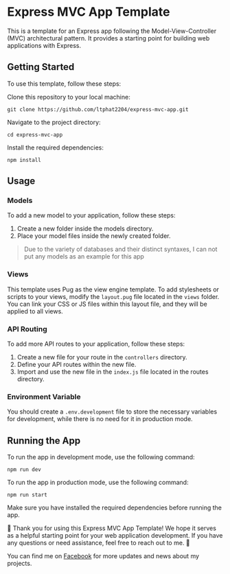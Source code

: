 # Express MVC App Template
This is a template for an Express app following the Model-View-Controller (MVC) architectural pattern. It provides a starting point for building web applications with Express.

## Getting Started
To use this template, follow these steps:

Clone this repository to your local machine:

    git clone https://github.com/ltphat2204/express-mvc-app.git

Navigate to the project directory:

    cd express-mvc-app

Install the required dependencies:

    npm install

## Usage
### Models
To add a new model to your application, follow these steps:

1. Create a new folder inside the models directory.
2. Place your model files inside the newly created folder.
> Due to the variety of databases and their distinct syntaxes, I can not put any models as an example for this app

### Views
This template uses Pug as the view engine template. To add stylesheets or scripts to your views, modify the `layout.pug` file located in the `views` folder. You can link your CSS or JS files within this layout file, and they will be applied to all views.

### API Routing
To add more API routes to your application, follow these steps:

1. Create a new file for your route in the `controllers` directory.
2. Define your API routes within the new file.
3. Import and use the new file in the `index.js` file located in the routes directory.

### Environment Variable
You should create a `.env.development` file to store the necessary variables for development, while there is no need for it in production mode.

## Running the App
To run the app in development mode, use the following command:

    npm run dev

To run the app in production mode, use the following command:

    npm run start

Make sure you have installed the required dependencies before running the app.

🎉 Thank you for using this Express MVC App Template! We hope it serves as a helpful starting point for your web application development. If you have any questions or need assistance, feel free to reach out to me. 🚀

You can find me on [Facebook](https://www.facebook.com/ltp.2204) for more updates and news about my projects.
